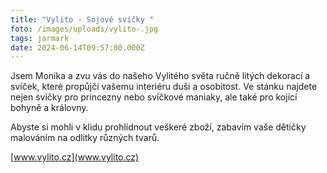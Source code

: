 ```yaml
---
title: "Vylito - Sojové svíčky "
foto: /images/uploads/vylito-.jpg
tags: jarmark
date: 2024-06-14T09:57:00.000Z
---
```

Jsem Monika a zvu vás do našeho Vylitého světa ručně litých dekorací a svíček, které propůjčí vašemu interiéru duši a osobitost. Ve stánku najdete nejen svíčky pro princezny nebo svíčkové maniaky, ale také pro kojící bohyně a královny.

Abyste si mohli v klidu prohlídnout veškeré zboží, zabavím vaše dětičky malováním na odlitky různých tvarů.

[www.vylito.cz](www.vylito.cz)
